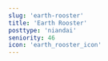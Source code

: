 ```yaml
---
slug: 'earth-rooster'
title: 'Earth Rooster'
posttype: 'niandai'
seniority: 46
icon: 'earth_rooster_icon'
---
```

